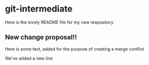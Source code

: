 # git-intermediate

Here is the lovely README file for my new respository.

## New change proposal!!

Here is some text, added for the purpose of creating a merge conflict

We've added a new line
